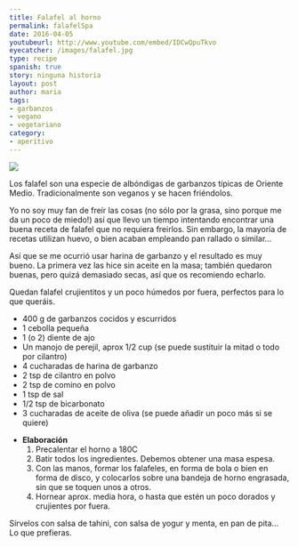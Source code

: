 ```yaml
---
title: Falafel al horno
permalink: falafelSpa
date: 2016-04-05
youtubeurl: http://www.youtube.com/embed/IDCwQpuTkvo
eyecatcher: /images/falafel.jpg
type: recipe
spanish: true
story: ninguna historia
layout: post
author: maria
tags:
- garbanzos
- vegano
- vegetariano
category:
- aperitivo
---
```


<img src="https://farm1.staticflickr.com/366/30888724203_7b9d744d76_o_d.jpg" />


Los falafel son una especie de albóndigas de garbanzos típicas de Oriente Medio. Tradicionalmente son veganos y se hacen friéndolos. 

Yo no soy muy fan de freír las cosas (no sólo por la grasa, sino porque me da un poco de miedo!) así que llevo un tiempo intentando encontrar una buena receta de falafel que no requiera freirlos. Sin embargo, la mayoría de recetas utilizan huevo, o bien acaban empleando pan rallado o similar...

Así que se me ocurrió usar harina de garbanzo y el resultado es muy bueno. La primera vez las hice sin aceite en la masa; también quedaron buenas, pero quizá demasiado secas, así que os recomiendo echarlo. 

Quedan falafel crujientitos y un poco húmedos por fuera, perfectos para lo que queráis.


<ul>
  <li>400 g de garbanzos cocidos y escurridos</li>
  <li>1 cebolla pequeña</li>
  <li>1 (o 2) diente de ajo</li>
  <li>Un manojo de perejil, aprox 1/2 cup (se puede sustituir la mitad o todo por cilantro)</li>
  <li>4 cucharadas de harina de garbanzo</li>
  <li>2 tsp de cilantro en polvo </li>
  <li>2 tsp de comino en polvo</li>
  <li>1 tsp de sal</li>
  <li>1/2 tsp de bicarbonato</li>
  <li>3 cucharadas de aceite de oliva (se puede añadir un poco más si se quiere)</li>
</ul>

* **Elaboración**
  1. Precalentar el horno a 180C
  2. Batir todos los ingredientes. Debemos obtener una masa espesa.
  3. Con las manos, formar los falafeles, en forma de bola o bien en forma de disco, y colocarlos sobre una bandeja de horno engrasada, sin que se toquen unos a otros.
  4. Hornear aprox. media hora, o hasta que estén un poco dorados y crujientes por fuera. 


Sírvelos con salsa de tahini, con salsa de yogur y menta, en pan de pita... Lo que prefieras.
